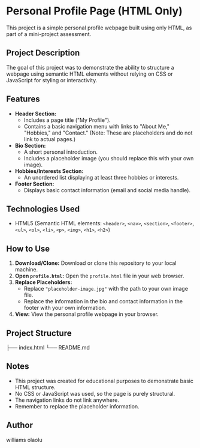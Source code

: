 # Personal Profile Page (HTML Only)

This project is a simple personal profile webpage built using only HTML, as part of a mini-project assessment.

## Project Description

The goal of this project was to demonstrate the ability to structure a webpage using semantic HTML elements without relying on CSS or JavaScript for styling or interactivity.

## Features

* **Header Section:**
    * Includes a page title ("My Profile").
    * Contains a basic navigation menu with links to "About Me," "Hobbies," and "Contact." (Note: These are placeholders and do not link to actual pages.)
* **Bio Section:**
    * A short personal introduction.
    * Includes a placeholder image (you should replace this with your own image).
* **Hobbies/Interests Section:**
    * An unordered list displaying at least three hobbies or interests.
* **Footer Section:**
    * Displays basic contact information (email and social media handle).

## Technologies Used

* HTML5 (Semantic HTML elements: `<header>`, `<nav>`, `<section>`, `<footer>`, `<ul>`, `<ol>`, `<li>`, `<p>`, `<img>`, `<h1>`, `<h2>`)

## How to Use

1.  **Download/Clone:** Download or clone this repository to your local machine.
2.  **Open `profile.html`:** Open the `profile.html` file in your web browser.
3.  **Replace Placeholders:**
    * Replace `"placeholder-image.jpg"` with the path to your own image file.
    * Replace the information in the bio and contact information in the footer with your own information.
4.  **View:** View the personal profile webpage in your browser.

## Project Structure
├── index.html
└── README.md

## Notes

* This project was created for educational purposes to demonstrate basic HTML structure.
* No CSS or JavaScript was used, so the page is purely structural.
* The navigation links do not link anywhere.
* Remember to replace the placeholder information.

## Author
williams olaolu
